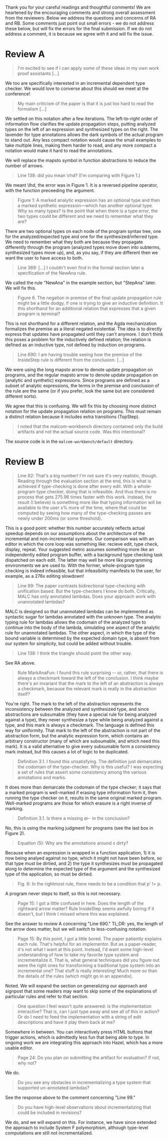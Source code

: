 

Thank you for your careful readings and thoughtful comments! We are heartened by the encouraging comments and strong overall assessment from the reviewers. Below we address the questions and concerns of RA and RB. Some comments just point out small errors - we do not address these below, but will fix the errors for the final submission. If we do not address a comment, it is because we agree with it and will fix the issue. 

# Review A

> I'm excited to see if I can apply some of these ideas in my own work proof assistants [...]

We too are specifically interested in an incremental dependent type checker. We would love to converse about this should we meet at the conference!

> My main criticism of the paper is that it is just too hard to read the formalism [...]

We settled on this notation after a few iterations. The left-to-right order of information flow clarifies the update propagation steps, putting analyzed types on the left of an expression and synthesized types on the right. The lavender for type annotations allows the dark symbols of the actual program to stand out. Any less compact notation would cause the small examples to take multiple lines, making them harder to read, and any more compact a notation would make it hard to read the annotations. 

We will replace the mapsto symbol in function abstractions to reduce the number of arrows. 

> Line 138: did you mean \rhd? (I'm comparing with Figure 1.)

We meant \lhd, the error was in Figure 1. It is a reversed pipeline operator, with the function preceeding the argument. 

> Figure 1: A marked analytic expression has an optional type and then a marked synthetic expression—which has another optional type. Why so many types? Is the point that when there is a type error, the two types could be different and we need to remember what they are?

There are two optional types on each node of the program syntax tree, one for the analyzed/expected type and one for the synthesized/inferred type. We need to remember what they both are because they propagate differently through the program (analyzed types move down into subterms, synthesized types move up), and, as you say, if they are different then we want the user to have access to both. 

> Line 369: [...] I couldn't even find in the formal section later a specification of the NewAna rule.

We called the rule "NewAna" in the example section, but "StepAna" later. We will fix this. 

> Figure 6. The negation in premise of the final update propagation rule might be a little dodgy, if one is trying to give an inductive definition. It this shorthand for an additional relation that expresses that a given program is terminal?

This is not shorthand for a different relation, and the Agda mechanization formalizes the premise as a literal negated existential. The idea is to directly express that updates have propagated until they can't anymore. I don't think this poses a problem for the inductively defined relation; the relation is defined as an inductive type, not defined by induction on programs.

> Line 690: I am having trouble seeing how the premise of the InsideStep rule is different from the conclusion. [...]

We were using the long mapsto arrow to denote update propagation on programs, and the regular mapsto arrow to denote update propagation on (analytic and synthetic) expressions. Since programs are defined as a subset of analytic expressions, the terms in the premise and conclusion of the rule are the same (or if you prefer, look the same but are considered different sorts).

We agree that this is confusing. We will fix this by choosing more distinct notation for the update propagation relation on programs. This must remain a distinct relation because it includes extra transitions (TopStep).

> I noted that the malcom-workbench directory contained only the build artifacts and not the actual source code. Was this intentional?

The source code is in the `malcom-workbench/default` directory. 

# Review B

> Line 82: That's a big number! I'm not sure it's very realistic, though. Reading through the evaluation section at the end, this is what is achieved if type-checking is done after every edit. With a whole-program type checker, doing that is infeasible. And thus there is no process that gets 275.96 times faster with this work. Instead, the result (I believe) is something more like that typing information will be available to the user x% more of the time, where that could be computed by seeing how many of the type-checking passes are newly under 200ms (or some threshold). 

This is a good point: whether this number accurately reflects actual speedup depends on our assumptions about the architecture of the incremental and non-incremental systems. Our comparison was with an editor in which the core loop was something like: recieve edit, type check, display, repeat. Your suggested metric assumes something more like an independently edited program buffer, with a background type checking task dispatched on each edit. The latter may well be more like programming environments we are used to. With the former, whole-program type checking is indeed infeasible, but that infeasibility manifests to the user, for example, as a 276x editing slowdown!

> Line 99: The paper contrasts bidirectional type-checking with unification based. But the type-checkers I know do both. Critically, MALC has only annotated lambdas. Does your approach work with unannotated lambdas? 

MALC is designed so that unannotated lambdas can be implemented as syntactic sugar for lambdas annotated with the unknown type. The analytic typing rule for lambdas allows the codomain of the analyzed type to continue into the body of the lambda, simulating one aspect of the analytic rule for unannotated lambdas. The other aspect, in which the type of the bound variable is determined by the expected domain type, is absent from our system for simplicity, but could be added without trouble. 

> Line 138: I think the triangle should point the other way.

See RA above.

> Rule MarkAnaFun: I found this rule surprising -- or, rather, that there is always a checkmark toward the left of the conclusion. I think maybe there's an invariant that the mark to the left of an abstraction is always a checkmark, because the relevant mark is really in the abstraction itself? 

You're right. The mark to the left of the abstraction represents the inconsistency between the analyzed and synthesized type, and since abstractions are subsumable (they have a special rule for being analyzed against a type), they never synthesize a type while being analyzed against a type, and this mark is always a checkmark. The language is defined this way for uniformity. That mark to the left of the abstraction is not part of the abstraction form, but the analytic expression form, which contains an arbitrary constructor (many of which are subsumable, and which need this mark). It is a valid alternative to give every subsumable form a consistency mark instead, but this causes a lot of logic to be duplicated. 

> Definition 3.1. I found this unsatisfying. The definition just demarcates the codomain of the type-checker. Why is this useful? I was expecting a set of rules that assert some consistency among the various annotations and marks.

It does more than demarcate the codomain of the type checker; it says that a marked program is well-marked if erasing type information form it, then running the type checker on it, results in the same original marked program. Well-marked programs are those for which erasure is a right inverse of marking. 

> Definition 3.1. Is there a missing ∅⊢ in the conclusion?

No, this is using the marking judgment for programs (see the last box in Figure 2).

> Equation (5): Why are the annotations around x dirty?

Because when an expression is wrapped in a function application, 1) it is now being analyed against no type, which it might not have been before, so that type must be dirtied, and 2) the type it synthesizes must be propagated along to determine the expected type of the argument and the synthesized type of the application, so must be dirtied. 

> Fig. 6: In the rightmost rule, there needs to be a condition that p' != p. 

A program never steps to itself, so this is not necessary.

> Page 15: I got a little confused in here. Does the length of the rightward arrow matter? Rule InsideStep seems awfully boring if it doesn't, but I think I missed where this was explained.

See the answer to review A concerning "Line 690." TL;DR: yes, the length of the arrow does matter, but we will switch to less-confusing notation. 

> Page 15: By this point, I got a little bored. The paper patiently explains each rule. That's helpful for an implementor. But as a paper-reader, it's not what I want at this point. Instead, I'd want some high-level understanding of how to take my favorite type system and incrementalize it. That is, what general techniques did you figure out were the right ones for transforming a traditional type system into an incremental one? That stuff is really interesting! Much more so than the details of the rules (which might go in an appendix).

Noted. We will expand the section on generalizing our approach and signpost that some readers may want to skip some of the explanations of particular rules and refer to that section. 

> One question I feel wasn't quite answered: is the implementation interactive? That is, can I just type away and see all of this in action? Or do I need to feed the implementation with a string of edit descriptions and have it play them back at me? 

Somewhere in between. You can interactively press HTML buttons that trigger actions, which is admittedly less fun that being able to type. In ongoing work we are integrating this approach into Hazel, which has a more usable editor. 

> Page 24: Do you plan on submitting the artifact for evaluation? If not, why not?

We do. 

> Do you see any obstacles in incrementalizing a type system that supported un-annotated lambdas?

See the response above to the comment concerning "Line 99." 

> Do you have high-level observations about incrementalizing that could be included in revisions?

We do, and we will expand on this. For instance, we have since extended the approach to include System F polymorphism, although type-level computations are still not incrementalized. 